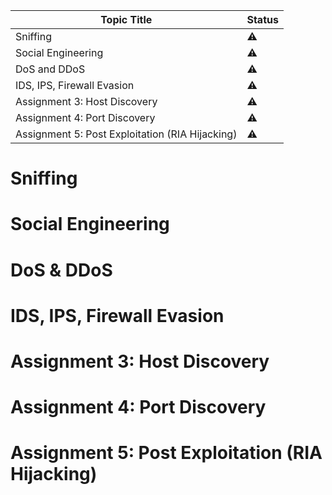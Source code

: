 | Topic Title                                     | Status    |
| ----------------------------------------------- | --------- |
| Sniffing                                        | :warning: |
| Social Engineering                              | :warning: |
| DoS and DDoS                                    | :warning: |
| IDS, IPS, Firewall Evasion                      | :warning: |
| Assignment 3: Host Discovery                    | :warning: |
| Assignment 4: Port Discovery                    | :warning: |
| Assignment 5: Post Exploitation (RIA Hijacking) | :warning: |



# Sniffing
# Social Engineering
# DoS & DDoS
# IDS, IPS, Firewall Evasion
# Assignment 3: Host Discovery
# Assignment 4: Port Discovery
# Assignment 5: Post Exploitation (RIA Hijacking)